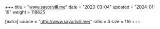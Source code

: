 +++
title = "www.sayorivill.me"
date = "2023-03-04"
updated = "2024-01-19"
weight = 118625

[extra]
source = "http://www.sayorivill.me/"
ratio = 3
size = 116
+++
